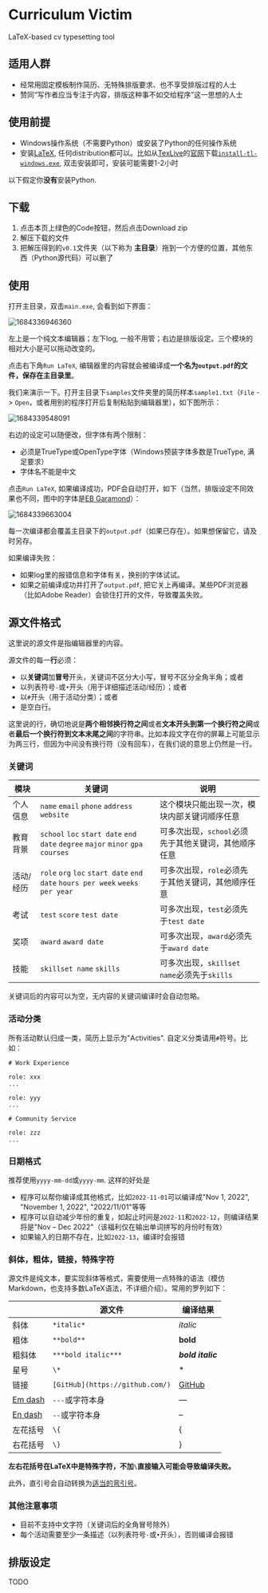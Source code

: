 # Curriculum Victim
LaTeX-based cv typesetting tool

## 适用人群

- 经常用固定模板制作简历、无特殊排版要求、也不享受排版过程的人士
- 赞同“写作者应当专注于内容，排版这种事不如交给程序”这一思想的人士

## 使用前提

- Windows操作系统（不需要Python）或安装了Python的任何操作系统
- 安装[LaTeX](https://www.latex-project.org/), 任何distribution都可以。比如从[TexLive](https://www.tug.org/texlive/)的[官网](https://www.tug.org/texlive/acquire-netinstall.html)下载[`install-tl-windows.exe`](install-tl-windows.exe), 双击安装即可，安装可能需要1-2小时

以下假定你**没有**安装Python.

## 下载

1. 点击本页上绿色的Code按钮，然后点击Download zip
2. 解压下载的文件
3. 把解压得到的`v0.1`文件夹（以下称为 **主目录**）拖到一个方便的位置，其他东西（Python源代码）可以删了

## 使用

打开主目录，双击`main.exe`, 会看到如下界面：

![1684336946360](https://github.com/gillshen/makelifesuckless/assets/100059605/94e84ab2-ff1b-4d0d-b4d1-ad40e8e8f307)

左上是一个纯文本编辑器；左下log, 一般不用管；右边是排版设定。三个模块的相对大小是可以拖动改变的。

点击右下角`Run LaTeX`, 编辑器里的内容就会被编译成**一个名为`output.pdf`的文件，保存在主目录里**。

我们来演示一下。打开主目录下`samples`文件夹里的简历样本`sample1.txt`（`File` -> `Open`，或者用别的程序打开后复制粘贴到编辑器里），如下图所示：

![1684339548091](https://github.com/gillshen/makelifesuckless/assets/100059605/267118f5-c1f1-43a4-8b77-d0a713e26857)

右边的设定可以随便改，但字体有两个限制：
- 必须是TrueType或OpenType字体（Windows预装字体多数是TrueType, 满足要求）
- 字体名不能是中文

点击`Run LaTeX`, 如果编译成功，PDF会自动打开，如下（当然，排版设定不同效果也不同，图中的字体是[EB Garamond](https://fonts.google.com/specimen/EB+Garamond)）：

![1684339663004](https://github.com/gillshen/makelifesuckless/assets/100059605/46c31411-89e1-48a2-91d2-8fbca5a2fcb5)

每一次编译都会覆盖主目录下的`output.pdf`（如果已存在）。如果想保留它，请及时另存。

如果编译失败：

- 如果log里的报错信息和字体有关，换别的字体试试。
- 如果之前编译成功并打开了`output.pdf`, 把它关上再编译。某些PDF浏览器（比如Adobe Reader）会锁住打开的文件，导致覆盖失败。

## 源文件格式

这里说的源文件是指编辑器里的内容。

源文件的每一**行**必须：
- 以**关键词**加**冒号**开头，关键词不区分大小写，冒号不区分全角半角；或者
- 以列表符号`-`或`•`开头（用于详细描述活动/经历）；或者
- 以`#`开头（用于活动分类）；或者
- 是空白行。

这里说的行，确切地说是**两个相邻换行符之间**或者**文本开头到第一个换行符之间**或者**最后一个换行符到文本末尾之间**的字符串。比如本段文字在你的屏幕上可能显示为两三行，但因为中间没有换行符（没有回车），在我们说的意思上仍然是一行。

### 关键词

| 模块 | 关键词 | 说明 |
| ---- | ------ | ---- |
| 个人信息 | `name` `email` `phone` `address` `website` | 这个模块只能出现一次，模块内部关键词顺序任意 |
| 教育背景 | `school` `loc` `start date` `end date` `degree` `major` `minor` `gpa` `courses` | 可多次出现，`school`必须先于其他关键词，其他顺序任意 |
| 活动/经历 | `role` `org` `loc` `start date` `end date` `hours per week` `weeks per year`| 可多次出现，`role`必须先于其他关键词，其他顺序任意 |
| 考试 | `test` `score` `test date` | 可多次出现，`test`必须先于`test date` |
| 奖项 | `award`  `award date` | 可多次出现，`award`必须先于`award date` |
| 技能 | `skillset name` `skills` | 可多次出现，`skillset name`必须先于`skills` |

关键词后的内容可以为空，无内容的关键词编译时会自动忽略。

### 活动分类

所有活动默认归成一类，简历上显示为"Activities". 自定义分类请用`#`符号。比如：

```
# Work Experience

role: xxx
...

role: yyy
...

# Community Service

role: zzz
...
```

### 日期格式

推荐使用`yyyy-mm-dd`或`yyyy-mm`. 这样的好处是
- 程序可以帮你编译成其他格式，比如`2022-11-01`可以编译成"Nov 1, 2022", "November 1, 2022", "2022/11/01"等等
- 程序可以自动减少年份的重复，如起止时间是`2022-11`和`2022-12`，则编译结果将是"Nov – Dec 2022"（该福利仅在输出单词拼写的月份时有效）
- 如果输入的日期不存在，比如`2022-13`，编译时会报错

### 斜体，粗体，链接，特殊字符

源文件是纯文本，要实现斜体等格式，需要使用一点特殊的语法（模仿Markdown，也支持多数LaTeX语法，不详细介绍）。常用的罗列如下：

|| 源文件 | 编译结果 |
| - | ------ | -------- |
| 斜体 | `*italic*` | *italic* |
| 粗体 | `**bold**` | **bold** |
| 粗斜体 | `***bold italic***` | ***bold italic*** |
| 星号 | `\*` | * |
| 链接 | `[GitHub](https://github.com/)` | [GitHub](https://github.com) |
| [Em dash](https://www.merriam-webster.com/words-at-play/em-dash-en-dash-how-to-use) | `---`或字符本身 | — |
| [En dash](https://www.merriam-webster.com/words-at-play/em-dash-en-dash-how-to-use) | `--`或字符本身 | – |
| 左花括号 | `\{` | { |
| 右花括号 | `\}` | } |

**左右花括号在LaTeX中是特殊字符，不加`\`直接输入可能会导致编译失败。**

此外，直引号会自动转换为[适当的弯引号](https://typographyforlawyers.com/straight-and-curly-quotes.html)。

### 其他注意事项

- 目前不支持中文字符（关键词后的全角冒号除外）
- 每个活动需要至少一条描述（以列表符号`-`或`•`开头），否则编译会报错

## 排版设定

TODO
